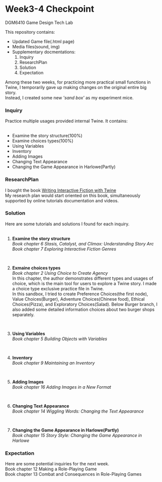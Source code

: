 # Week3-4 Checkpoint

DGM6410 Game Design Tech Lab

This repository contains:

<ul>
  <li>Updated Game file(.html page)</li>
  <li>Media files(sound, img)</li>
 
<li>Supplementary docmentations:<ol>
<li>Inquiry</li>
<li>ResearchPlan</li>
<li>Solution</li>
<li>Expectation</li>
</ol></li>

</ul>

Among these two weeks, for practicing more practical small functions in Twine, I temporarily gave up making changes on the original entire big story.
<br>Instead, I created some new <em>'sand box'</em> as my experiment mice.

<h3>Inquiry</h3>
Practice multiple usages provided internal Twine. It contains:
<ul style="p{line-height:90%;}">
  <li>Examine the story structure(100%)</li>
  <li>Examine choices types(100%)</li>
  <li>Using Variables</li>
  <li>Inventory</li>
  <li>Adding Images</li>
  <li>Changing Text Appearance</li>
  <li>Changing the Game Appearance in Harlowe(Partly)</li>
  </ul>
  
<h3>ResearchPlan</h3>
I bought the book <a href="https://smile.amazon.com/gp/product/0789756641/ref=oh_aui_detailpage_o02_s00?ie=UTF8&psc=1">Writing Interactive Fiction with Twine</a>
<br>My research plan would start oriented on this book, simultaneously supported by online tutorials documentation and videos.

<h3>Solution</h3>
Here are some tutorials and solutions I found for each inquiry.
<br><br>
<ol>

 <li><b>Examine the story structure</b>
  <br><em>Book chapter 6 Stasis, Catalyst, and Climax: Understanding Story Arc</em>
  <br><em>Book chapter 7 Exploring Interactive Fiction Genres</em>
<br>
</li>

<br><li><b>Exmaine choices types</b>
 <br><em>Book chapter 2 Using Choice to Create Agency</em>
<br>In this chapter, the author demonstrates different types and usages of choice, which is the main tool for users to explore a Twine story. I made a choice type exclusive practice file in Twine.
<br>In this sandbox, I tried to create Preference Choices(the first node), Value Choices(Burger), Adventure Choices(Chinese food), Ethical Choices(Pizza), and Exploratory Choices(Salad).
Below Burger branch, I also added some detailed information choices about two burger shops separately.
</li>

<br><li><b>Using Variables</b>
  <br><em>Book chapter 5 Building Objects with Variables</em>
 </li>
 
<br><li><b>Inventory</b>
 <br><em>Book chapter 9 Maintaining an Inventory</em>
</li>
  
<br><li><b>Adding Images</b>
 <br><em>Book chapter 16 Adding Images in a New Format</em>
</li>

<br><li><b>Changing Text Appearance</b>
 <br><em>Book chapter 14 Wiggling Words: Changing the Text Appearance</em>
</li>

<br><li><b>Changing the Game Appearance in Harlowe(Partly)</b>
 <br><em>Book chapter 15 Story Style: Changing the Game Appearance in Harlowe</em>
</li>



  </ol>

<h3>Expectation</h3>
Here are some potential inquiries for the next week.
<br>Book chapter 12 Making a Role-Playing Game
<br>Book chapter 13 Combat and Consequences in Role-Playing Games
